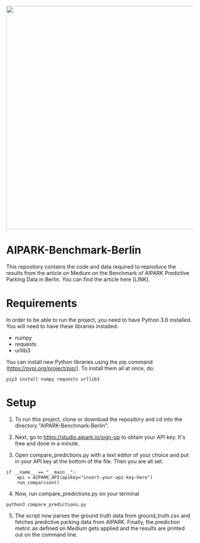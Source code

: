 <p align="center"> <img src="/images/aipark-berlin-benchmark.gif"  width="600"> </p>

# AIPARK-Benchmark-Berlin

This repository contains the code and data required to reproduce the results from the article on Medium on the Benchmark of AIPARK Predictive Parking Data in Berlin. You can find the article here [LINK].

# Requirements
In order to be able to run the project, you need to have Python 3.6 installed.
You will need to have these libraries installed:
* numpy
* requests
* urllib3

You can install new Python libraries using the pip command (https://pypi.org/project/pip/).
To install them all at once, do:
```
pip3 install numpy requests urllib3
```

# Setup
1. To run this project, clone or download the repository and cd into the directory "AIPARK-Benchmark-Berlin".

2. Next, go to https://studio.aipark.io/sign-up to obtain your API key. It's free and done in a minute.

3. Open compare_predictions.py with a text editor of your choice and put in your API key at the bottom of the file. Then you are all set.
```
if __name__ == "__main__":
    api = AIPARK_API(apikey="insert-your-api-key-here")
    run_comparison()
```

4. Now, run compare_predictions.py on your terminal
```
python3 compare_predictions.py
```
5. The script now parses the ground truth data from ground_truth.csv and fetches predictive parking data from AIPARK. Finally, the prediction metric as defined on Medium gets applied and the results are printed out on the command line.
